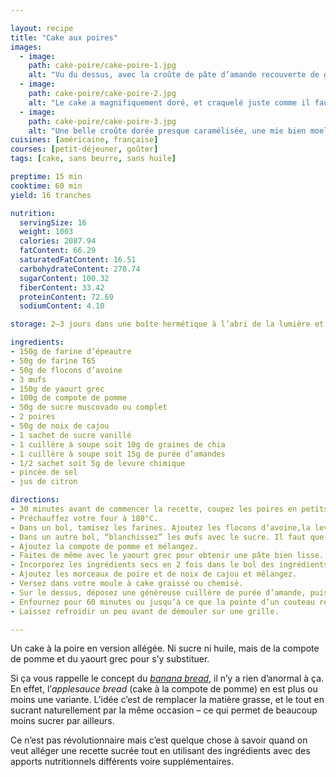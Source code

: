```yaml
---

layout: recipe
title: "Cake aux poires"
images: 
  - image: 
    path: cake-poire/cake-poire-1.jpg
    alt: "Vu du dessus, avec la croûte de pâte d’amande recouverte de graines de chia. C’est nickel avec le café, au petit dej ou au goûter."
  - image:
    path: cake-poire/cake-poire-2.jpg
    alt: "Le cake a magnifiquement doré, et craquelé juste comme il faut. À l’intérieur, on anticipe la mâche bien moelleuse."
  - image:
    path: cake-poire/cake-poire-3.jpg
    alt: "Une belle croûte dorée presque caramélisée, une mie bien moelleuse voire humide, et des morceaux de poires généreux et bien fondants. Voilà ce que chaque tranche pourra vous proposer à la dégustation."
cuisines: [américaine, française]
courses: [petit-déjeuner, goûter]
tags: [cake, sans beurre, sans huile]

preptime: 15 min
cooktime: 60 min
yield: 16 tranches

nutrition:
  servingSize: 16
  weight: 1003
  calories: 2087.94
  fatContent: 66.29
  saturatedFatContent: 16.51
  carbohydrateContent: 278.74
  sugarContent: 100.32
  fiberContent: 33.42
  proteinContent: 72.69
  sodiumContent: 4.10

storage: 2–3 jours dans une boîte hermétique à l’abri de la lumière et de la chaleur. 5 jours au frigo. 2 mois au congélateur.

ingredients:
- 150g de farine d’épeautre
- 50g de farine T65
- 50g de flocons d’avoine
- 3 œufs
- 150g de yaourt grec
- 100g de compote de pomme
- 50g de sucre muscovado ou complet
- 2 poires
- 50g de noix de cajou
- 1 sachet de sucre vanillé
- 1 cuillère à soupe soit 10g de graines de chia
- 1 cuillère à soupe soit 15g de purée d’amandes
- 1/2 sachet soit 5g de levure chimique
- pincée de sel
- jus de citron

directions:
- 30 minutes avant de commencer la recette, coupez les poires en petits dés, ajoutez le sucre vanillé, le citron, et mélangez-bien. Laissez macérer.
- Préchauffez votre four à 180°C.
- Dans un bol, tamisez les farines. Ajoutez les flocons d’avoine,la levure chimique et le sel, et mélangez.
- Dans un autre bol, “blanchissez” les œufs avec le sucre. Il faut que la mixture prenne la couleur de votre sucre de canne complet, soit une teinte caramel
- Ajoutez la compote de pomme et mélangez.
- Faites de même avec le yaourt grec pour obtenir une pâte bien lisse.
- Incorporez les ingrédients secs en 2 fois dans le bol des ingrédients humides à l’aide d’une maryse jusqu’à ce qu’il n’y ait plus de grumeau.
- Ajoutez les morceaux de poire et de noix de cajou et mélangez.
- Versez dans votre moule à cake graissé ou chemisé.
- Sur le dessus, déposez une généreuse cuillère de purée d’amande, puis saupoudrez de graines de chia.
- Enfournez pour 60 minutes ou jusqu’à ce que la pointe d’un couteau ressorte avec quelques flocons de mie.
- Laissez refroidir un peu avant de démouler sur une grille.

---
```


Un cake à la poire en version allégée. Ni sucre ni huile, mais de la compote de pomme et du yaourt grec pour s’y substituer.

Si ça vous rappelle le concept du <i lang="en">[banana bread](banana-bread.html)</i>, il n’y a rien d’anormal à ça. En effet, l’<i lang="en">applesauce bread</i> (cake à la compote de pomme) en est plus ou moins une variante. L’idée c’est de remplacer la matière grasse, et le tout en sucrant naturellement par la même occasion – ce qui permet de beaucoup moins sucrer par ailleurs.

Ce n’est pas révolutionnaire mais c’est quelque chose à savoir quand on veut alléger une recette sucrée tout en utilisant des ingrédients avec des apports nutritionnels différents voire supplémentaires.
